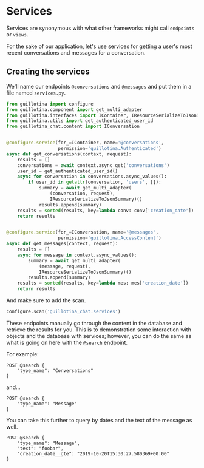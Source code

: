 # Services

Services are synonymous with what other frameworks might call `endpoints` or `views`.

For the sake of our application, let's use services for getting a user's most
recent conversations and messages for a conversation.


## Creating the services

We'll name our endpoints `@conversations` and `@messages` and put them
in a file named `services.py`.

```python
from guillotina import configure
from guillotina.component import get_multi_adapter
from guillotina.interfaces import IContainer, IResourceSerializeToJsonSummary
from guillotina.utils import get_authenticated_user_id
from guillotina_chat.content import IConversation


@configure.service(for_=IContainer, name='@conversations',
                   permission='guillotina.Authenticated')
async def get_conversations(context, request):
    results = []
    conversations = await context.async_get('conversations')
    user_id = get_authenticated_user_id()
    async for conversation in conversations.async_values():
        if user_id in getattr(conversation, 'users', []):
            summary = await get_multi_adapter(
                (conversation, request),
                IResourceSerializeToJsonSummary)()
            results.append(summary)
    results = sorted(results, key=lambda conv: conv['creation_date'])
    return results


@configure.service(for_=IConversation, name='@messages',
                   permission='guillotina.AccessContent')
async def get_messages(context, request):
    results = []
    async for message in context.async_values():
        summary = await get_multi_adapter(
            (message, request),
            IResourceSerializeToJsonSummary)()
        results.append(summary)
    results = sorted(results, key=lambda mes: mes['creation_date'])
    return results
```

And make sure to add the scan.

```python
configure.scan('guillotina_chat.services')
```

These endpoints manually go through the content in the database and retrieve
the results for you. This is to demonstration some interaction with objects
and the database with services; however, you can do the same as what is
going on here with the `@search` endpoint.

For example:

```
POST @search {
    "type_name": "Conversations"
}
```

and...

```
POST @search {
    "type_name": "Message"
}
```

You can take this further to query by dates and the text of the message as well.

```
POST @search {
    "type_name": "Message",
    "text": "foobar",
    "creation_date__gte": "2019-10-20T15:30:27.580369+00:00"
}
```
